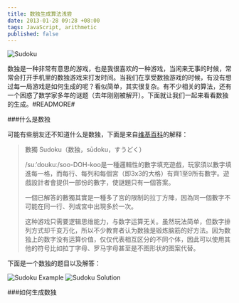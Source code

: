 ```yaml
---
title: 数独生成算法浅尝
date: 2013-01-28 09:28 +08:00
tags: JavaScript, arithmetic
published: false
---
```


![Sudoku](sudoku.jpg)

数独是一种非常有意思的游戏，也是我很喜欢的一种游戏，当闲来无事的时候，常常会打开手机里的数独游戏来打发时间。当我们在享受数独游戏的时候，有没有想过每一局游戏是如何生成的呢？看似简单，其实很复杂。有不少相关的算法，还有一个困惑了数学家多年的谜题（去年刚刚被解开）。下面就让我们一起来看看数独的生成。#READMORE#

###什么是数独

可能有些朋友还不知道什么是数独，下面是来自[维基百科](http://zh.wikipedia.org/wiki/%E6%95%B8%E7%8D%A8)的解释：

> 數獨 Sudoku（数独，sūdoku，すうどく）
> 
> /suːˈdoʊkuː/soo-DOH-koo是一種邏輯性的數字填充遊戲，玩家須以數字填進每一格，而每行、每列和每個宮（即3x3的大格）有齊1至9所有數字。遊戲設計者會提供一部份的數字，使謎題只有一個答案。
> 
> 一個已解答的數獨其實是一種多了宮的限制的拉丁方陣，因為同一個數字不可能在同一行、列或宮中出現多於一次。
> 
> 这种游戏只需要逻辑思维能力，与数字运算无关。虽然玩法简单，但数字排列方式却千变万化，所以不少教育者认为数独是锻炼脑筋的好方法。因为数独上的数字没有运算价值，仅仅代表相互区分的不同个体，因此可以使用其他的符号比如拉丁字母、罗马字母甚至是不图形状的图案代替。

下面是一个数独的题目以及解答：

![Sudoku Example](sudoku-example.png)
![Sudoku Solution](sudoku-solution.png)

###如何生成数独



